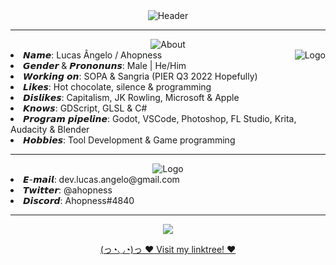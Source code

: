 <div align="center">
  <img src="https://user-images.githubusercontent.com/56614267/164998012-9e473114-9a5c-462f-9359-a0ac25b73cc4.gif" alt="Header" align="center"></img>
  <br>
  <hr>
  <img src="https://user-images.githubusercontent.com/56614267/164998583-906fdb5d-f817-4e92-a7ab-e12e18ca2561.gif" alt="About" align="center">
  <br>
  <img src="https://user-images.githubusercontent.com/56614267/164998207-f0298e53-aac0-41d6-be0d-6db58bbe6362.gif" alt="Logo" align="right">
  <li align="left"> 𝙉𝙖𝙢𝙚: Lucas Ângelo / Ahopness </li>
  <li align="left"> 𝙂𝙚𝙣𝙙𝙚𝙧 & 𝙋𝙧𝙤𝙣𝙤𝙣𝙪𝙣𝙨: Male | He/Him </li>
  <li align="left"> 𝙒𝙤𝙧𝙠𝙞𝙣𝙜 𝙤𝙣: SOPA & Sangria (PIER Q3 2022 Hopefully) </li>
  <li align="left"> 𝙇𝙞𝙠𝙚𝙨: Hot chocolate, silence & programming </li>
  <li align="left"> 𝘿𝙞𝙨𝙡𝙞𝙠𝙚𝙨: Capitalism, JK Rowling, Microsoft & Apple </li>
  <li align="left"> 𝙆𝙣𝙤𝙬𝙨: GDScript, GLSL & C# </li>
  <li align="left"> 𝙋𝙧𝙤𝙜𝙧𝙖𝙢 𝙥𝙞𝙥𝙚𝙡𝙞𝙣𝙚: Godot, VSCode, Photoshop, FL Studio, Krita, Audacity & Blender </li>
  <li align="left"> 𝙃𝙤𝙗𝙗𝙞𝙚𝙨: Tool Development & Game programming </li>
  <hr>
  <img src="https://user-images.githubusercontent.com/56614267/164999708-d1f038b5-785b-4964-a30f-ad6db21cbb5a.gif" alt="Logo" align="center">
  <br>
  <li align="left"> 𝙀-𝙢𝙖𝙞𝙡: dev.lucas.angelo@gmail.com </li>
  <li align="left"> 𝙏𝙬𝙞𝙩𝙩𝙚𝙧: @ahopness </li>
  <li align="left"> 𝘿𝙞𝙨𝙘𝙤𝙧𝙙: Ahopness#4840 </li>
  <hr>
  <img src="https://64.media.tumblr.com/046e14cffa105b101fe48d90b3462603/d06300ef809cdec4-cf/s100x200/0a5b75f4bb899b8867af6cecc16b98fca9cad5b9.gif">
  <p align="center"> <a href="https://linktr.ee/ahopness" target=_blank> (っ◔◡◔)っ ♥ Visit my linktree! ♥ </a> </li>
</div>


  
